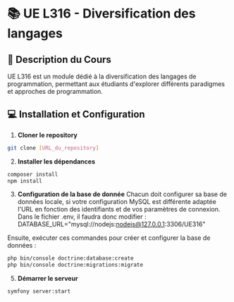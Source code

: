 # 📚 UE L316 - Diversification des langages


## 🎯 Description du Cours
UE L316 est un module dédié à la diversification des langages de programmation, permettant aux étudiants d'explorer différents paradigmes et approches de programmation.

## 💻 Installation et Configuration

1. **Cloner le repository**
```bash
git clone [URL_du_repository]
```

2. **Installer les dépendances**
```bash
composer install
npm install  
```

3. **Configuration de la base de donnée**
Chacun doit configurer sa base de données locale, si votre configuration MySQL est différente
adaptée l'URL en fonction des identifiants et de vos paramètres de connexion.
Dans le fichier .env, il faudra donc modifier  :
DATABASE_URL="mysql://nodejs:nodejs@127.0.0.1:3306/UE316"

Ensuite, exécuter ces commandes pour créer et configurer la base de données :
```bash
php bin/console doctrine:database:create
php bin/console doctrine:migrations:migrate
```

5. **Démarrer le serveur**
```bash
symfony server:start
```
